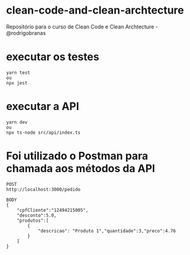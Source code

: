 # clean-code-and-clean-archtecture
Repositório para o curso de Clean Code e Clean Archtecture - @rodrigobranas

# executar os testes
```
yarn test
ou
npx jest
```

# executar a API
```
yarn dev
ou
npx ts-node src/api/index.ts
```

# Foi utilizado o Postman para chamada aos métodos da API
```
POST
http://localhost:3000/pedido

BODY
{
    "cpfCliente":"12494215005",
    "desconto":5.0,
    "produtos":[
        {
            "descricao": "Produto 1","quantidade":3,"preco":4.76
        }
    ]
}
```

